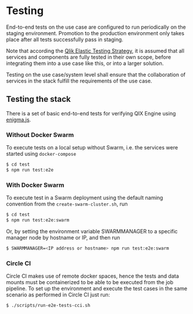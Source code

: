 # Testing

End-to-end tests on the use case are configured to run periodically on the staging environment. Promotion to the production environment only takes place after all tests successfully pass in staging.

Note that according the [Qlik Elastic Testing Strategy](https://github.com/qlik-ea/info/blob/master/docs/testing-strategy.md), it is assumed that all services and components are fully tested in their own scope, before integrating them into a use case like this, or into a larger solution.

Testing on the use case/system level shall ensure that the collaboration of services in the stack fulfill the requirements of the use case.

## Testing the stack

There is a set of basic end-to-end tests for verifying QIX Engine using [enigma.js](https://github.com/qlik-oss/enigma.js/).

### Without Docker Swarm

To execute tests on a local setup without Swarm, i.e. the services were started using `docker-compose`

```sh
$ cd test
$ npm run test:e2e
```

### With Docker Swarm

To execute test in a Swarm deployment using the default naming convention from the ```create-swarm-cluster.sh```, run

```sh
$ cd test
$ npm run test:e2e:swarm
```

Or, by setting the environment variable SWARMMANAGER to a specific manager node by hostname or IP, and then run

```sh
$ SWARMMANAGER=<IP address or hostname> npm run test:e2e:swarm
```

### Circle CI

Circle CI makes use of remote docker spaces, hence the tests and data mounts must be containerized to be able to be executed from the job pipeline. To set up the environment and execute the test cases in the same scenario as performed in Circle CI just run:

```sh
$ ./scripts/run-e2e-tests-cci.sh
```
